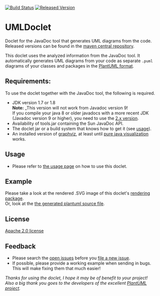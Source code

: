 [![Build Status][ci-img]][ci]
[![Released Version][maven-img]][maven]

# UMLDoclet
Doclet for the JavaDoc tool that generates UML diagrams from the code.  
Released versions can be found in the [maven central repository][maven].  

This doclet uses the analyzed information from the JavaDoc tool.
It automatically generates UML diagrams from your code as separate 
`.puml` diagrams of your classes and packages in the 
[PlantUML format](http://plantuml.com/).

## Requirements:
To use the doclet together with the JavaDoc tool, the following is required.

- JDK version 1.7 or 1.8  
  **Note:** _This version will not work from Javadoc version 9!  
  If you compile your java 8 or older javadocs with a more recent JDK (Javadoc version 9 or higher), you need to use the [2.x version](https://github.com/talsma-ict/umldoclet).
- Availability of tools.jar containing the Sun JavaDoc API.
- The doclet jar or a build system that knows how to get it (see [usage](USAGE.md)).
- An installed version of [graphviz](http://plantuml.com/graphviz-dot), at least until [pure java visualization](https://github.com/talsma-ict/umldoclet/issues/51) works.

## Usage

- Please refer to [the usage page](USAGE.md) on how to use this doclet.

## Example

Please take a look at the rendered .SVG image of this doclet's 
[rendering package](../example/rendering-package.svg).  
Or, look at the [the generated plantuml source file](../example/rendering-package.puml).

## License

[Apache 2.0 license](../LICENSE)

## Feedback

- Please search the [open issues](https://github.com/talsma-ict/umldoclet/issues)
  before you [file a new issue](https://github.com/talsma-ict/umldoclet/issues/new).
- If possible, please provide a working example when sending in bugs.
  This will make fixing them that much easier!
  
  
_Thanks for using the doclet, I hope it may be of benefit to your project!_  
_Also a big thank you goes to the developers of the excellent [PlantUML project](http://plantuml.com/)._

  [ci-img]: https://img.shields.io/travis/talsma-ict/umldoclet/develop-v1.svg
  [ci]: https://travis-ci.org/talsma-ict/umldoclet/branches
  [maven-img]: https://img.shields.io/maven-central/v/nl.talsmasoftware/umldoclet/1.svg
  [maven]: http://mvnrepository.com/artifact/nl.talsmasoftware/umldoclet
